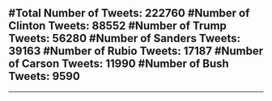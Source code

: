 #Total Number of Tweets: 222760 
#Number of Clinton Tweets: 88552
#Number of Trump Tweets: 56280
#Number of Sanders Tweets: 39163
#Number of Rubio Tweets: 17187
#Number of Carson Tweets: 11990
#Number of Bush Tweets: 9590
---
---
